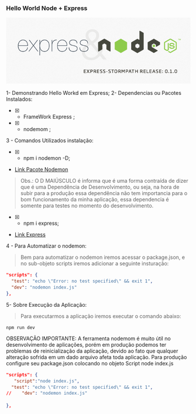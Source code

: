 ### Hello World Node + Express
 ![Node + Express](./node.png)
 
1- Demonstrando Hello Workd em Express;
2- Dependencias ou Pacotes Instalados:
   - [x] - FrameWork Express ;
   - [x] - nodemom ;

3 - Comandos Utilizados instalação:
   - [x] - npm i nodemon -D;
-  [Link Pacote Nodemon ](https://duckduckgo.com)
  > Obs.: O D MAIÚSCULO é informa que é uma forma contraída de dizer que é uma Dependência de Desenvolvimento, ou seja, na hora de subir para a produção essa dependência não tem importancia para o bom funcionamento da minha aplicação, essa dependencia é somente para testes no momento do desenvolvimento.
  - [x] - npm i express;  
  -  [Link Express ](https://www.npmjs.com/package/express)

4 - Para Automatizar o nodemon:
  >Bem para automatizar o nodemon iremos acessar o package.json, e no sub-objeto scripts iremos adicionar a seguinte insturação:
  ```json
 "scripts": {
    "test": "echo \"Error: no test specified\" && exit 1",
    "dev": "nodemon index.js"
  },
  ```

5- Sobre Execução da Aplicação:
> Para executarmos a aplicação iremos executar o comando abaixo:
```console
npm run dev
```

OBSERVAÇÃO IMPORTANTE: A ferramenta nodemom é muito útil no desenvolvimento de aplicações, porém em produção podemos ter problemas de reinicialização da aplicação, devido ao fato que qualquer alteração sofrida em um dado arquivo afeta toda aplicação. 
Para produção configure seu package.json colocando no objeto Script node index.js

  ```json
 "scripts": {
     "script":"node index.js",
    "test": "echo \"Error: no test specified\" && exit 1",
//    "dev": "nodemon index.js"

  },
  ```
